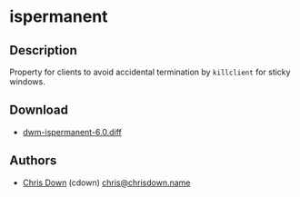 ispermanent
===========

Description
-----------
Property for clients to avoid accidental termination by `killclient` for sticky
windows.

Download
--------
* [dwm-ispermanent-6.0.diff](dwm-ispermanent-6.0.diff)

Authors
-------
* [Chris Down](https://chrisdown.name) (cdown) <chris@chrisdown.name>
